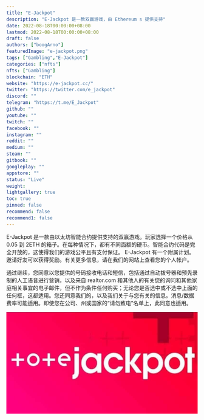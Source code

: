 ```yaml
---
title: "E-Jackpot"
description: "E-Jackpot 是一款双赢游戏，由 Ethereum s 提供支持"
date: 2022-08-18T00:00:00+08:00
lastmod: 2022-08-18T00:00:00+08:00
draft: false
authors: ["boogArno"]
featuredImage: "e-jackpot.png"
tags: ["Gambling","E-Jackpot"]
categories: ["nfts"]
nfts: ["Gambling"]
blockchain: "ETH"
website: "https://e-jackpot.cc/"
twitter: "https://twitter.com/e_jackpot"
discord: ""
telegram: "https://t.me/E_Jackpot"
github: ""
youtube: ""
twitch: ""
facebook: ""
instagram: ""
reddit: ""
medium: ""
steam: ""
gitbook: ""
googleplay: ""
appstore: ""
status: "Live"
weight: 
lightgallery: true
toc: true
pinned: false
recommend: false
recommend1: false
---
```

E-Jackpot 是一款由以太坊智能合约提供支持的双赢游戏。玩家选择一个价格从 0.05 到 2ETH 的箱子。在每种情况下，都有不同面额的硬币。智能合约代码是完全开放的，这使得我们的游戏公平且有支付保证。 E-Jackpot 有一个附属计划。邀请好友可以获得奖励。有关更多信息，请在我们的网站上查看您的个人帐户。

通过继续，您同意以您提供的号码接收电话和短信，包括通过自动拨号器和预先录制的人工语音进行营销，以及来自 realtor.com 和其他人的有关您的询问和其他家庭相关事宜的电子邮件，但不作为条件任何购买；无论您是否选中或不选中上面的任何框，这都适用。您还同意我们的，以及我们关于与您有关的信息。消息/数据费率可能适用。即使您在公司、州或国家的“请勿致电”名单上，此同意也适用。

![Tote-Jackpot-Bet](Tote-Jackpot-Bet.jpg)